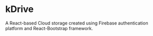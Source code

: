 # kDrive
A React-based Cloud storage created using Firebase authentication platform and React-Bootstrap framework.
